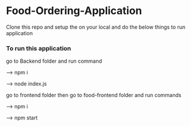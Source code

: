 # Food-Ordering-Application

Clone this repo and setup the on your local and do the below things to run application

### To run this application
go to Backend folder and run command 

--> npm i

--> node index.js

go to frontend folder then go to food-frontend folder and run commands

--> npm i

--> npm start



